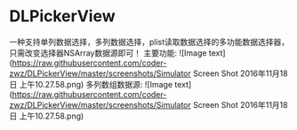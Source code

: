 # DLPickerView
一种支持单列数据选择，多列数据选择，plist读取数据选择的多功能数据选择器，只需改变选择器NSArray数据源即可！
    主要功能:
![Image text](https://raw.githubusercontent.com/coder-zwz/DLPickerView/master/screenshots/Simulator Screen Shot 2016年11月18日 上午10.27.58.png)
    多列数组数据源:
![Image text](https://raw.githubusercontent.com/coder-zwz/DLPickerView/master/screenshots/Simulator Screen Shot 2016年11月18日 上午10.27.58.png)


